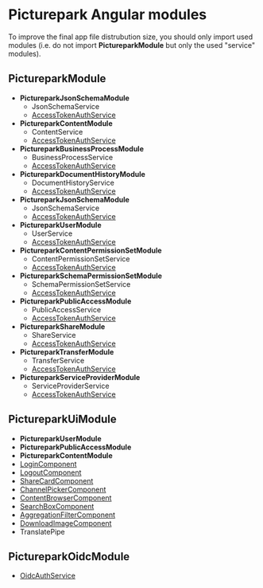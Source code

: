 # Picturepark Angular modules

To improve the final app file distrubution size, you should only import used modules (i.e. do not import **PictureparkModule** but only the used "service" modules).

## PictureparkModule

- **PictureparkJsonSchemaModule**
  - JsonSchemaService
  - [AccessTokenAuthService](auth/AccessTokenAuthService.md)
- **PictureparkContentModule**
  - ContentService
  - [AccessTokenAuthService](auth/AccessTokenAuthService.md)
- **PictureparkBusinessProcessModule**
  - BusinessProcessService
  - [AccessTokenAuthService](auth/AccessTokenAuthService.md)
- **PictureparkDocumentHistoryModule**
  - DocumentHistoryService
  - [AccessTokenAuthService](auth/AccessTokenAuthService.md)
- **PictureparkJsonSchemaModule**
  - JsonSchemaService
  - [AccessTokenAuthService](auth/AccessTokenAuthService.md)
- **PictureparkUserModule**
  - UserService
  - [AccessTokenAuthService](auth/AccessTokenAuthService.md)
- **PictureparkContentPermissionSetModule**
  - ContentPermissionSetService
  - [AccessTokenAuthService](auth/AccessTokenAuthService.md)
- **PictureparkSchemaPermissionSetModule**
  - SchemaPermissionSetService
  - [AccessTokenAuthService](auth/AccessTokenAuthService.md)
- **PictureparkPublicAccessModule**
  - PublicAccessService
  - [AccessTokenAuthService](auth/AccessTokenAuthService.md)
- **PictureparkShareModule**
  - ShareService
  - [AccessTokenAuthService](auth/AccessTokenAuthService.md)
- **PictureparkTransferModule**
  - TransferService
  - [AccessTokenAuthService](auth/AccessTokenAuthService.md)
- **PictureparkServiceProviderModule**
  - ServiceProviderService
  - [AccessTokenAuthService](auth/AccessTokenAuthService.md)
    
## PictureparkUiModule

- **PictureparkUserModule**
- **PictureparkPublicAccessModule**
- **PictureparkContentModule**
- [LoginComponent](pp-login.md)
- [LogoutComponent](pp-logout.md)
- [ShareCardComponent](pp-share-card.md)
- [ChannelPickerComponent](pp-content-picker.md)
- [ContentBrowserComponent](pp-content-browser.md)
- [SearchBoxComponent](pp-search-box.md)
- [AggregationFilterComponent](pp-aggregation-filter.md)
- [DownloadImageComponent](pp-download-image.md)
- TranslatePipe

## PictureparkOidcModule

- [OidcAuthService](auth/OidcAuthService.md)